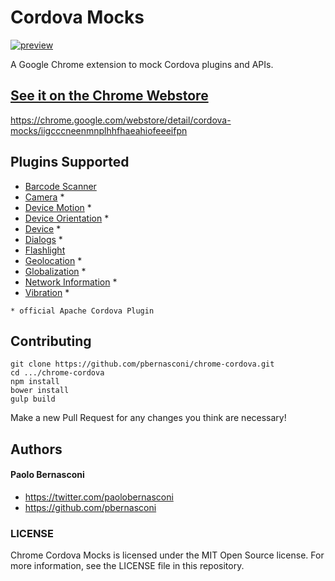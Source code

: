 Cordova Mocks
==============

[![preview](https://github.com/pbernasconi/chrome-cordova/blob/master/src/images/icon-72-on.png)]()


A Google Chrome extension to mock Cordova plugins and APIs.

## [See it on the Chrome Webstore](https://chrome.google.com/webstore/detail/cordova-mocks/iigcccneenmnplhhfhaeahiofeeeifpn)

https://chrome.google.com/webstore/detail/cordova-mocks/iigcccneenmnplhhfhaeahiofeeeifpn

## Plugins Supported

- [Barcode Scanner](https://github.com/wildabeast/BarcodeScanner)
- [Camera](https://github.com/apache/cordova-plugin-camera) *
- [Device Motion](https://github.com/apache/cordova-plugin-device-motion) *
- [Device Orientation](https://github.com/apache/cordova-plugin-device-orientation) *
- [Device](https://github.com/apache/cordova-plugin-device) *
- [Dialogs](https://github.com/apache/cordova-plugin-dialogs) *
- [Flashlight](https://github.com/EddyVerbruggen/Flashlight-PhoneGap-Plugin)
- [Geolocation](https://github.com/apache/cordova-plugin-geolocation) *
- [Globalization](https://github.com/apache/cordova-plugin-globalization) *
- [Network Information](https://github.com/apache/cordova-plugin-network-information) *
- [Vibration](https://github.com/apache/cordova-plugin-vibration) *

`* official Apache Cordova Plugin`

## Contributing

```
git clone https://github.com/pbernasconi/chrome-cordova.git
cd .../chrome-cordova
npm install
bower install
gulp build
```

Make a new Pull Request for any changes you think are necessary!


## Authors

#### Paolo Bernasconi

- https://twitter.com/paolobernasconi
- https://github.com/pbernasconi


### LICENSE

Chrome Cordova Mocks is licensed under the MIT Open Source license. For more information, see the LICENSE file in this repository.
